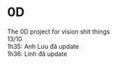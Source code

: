 # 0D
The 0D project for vision shit things \
13/10 \
1h35: Anh Lưu đã update \
1h36: Linh đã update

